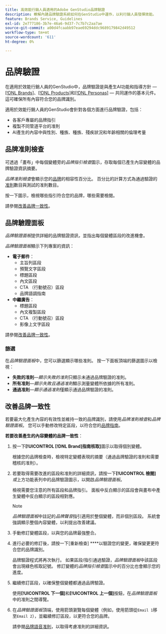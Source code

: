 ```yaml
---
title: 高效能行銷人員適用的Adobe GenStudio品牌驗證
description: 瞭解內建品牌驗證系統如何在GenStudio中運作，以利行銷人員發揮效能。
feature: Brands Service, Guidelines
exl-id: 2e777186-3b7e-46a6-9d37-7c7b7c2aa7ae
source-git-commit: a00d4fcaabb97eae69294ddc9689179842d49512
workflow-type: tm+mt
source-wordcount: '611'
ht-degree: 0%

---
```


# 品牌驗證

在適用於效能行銷人員的GenStudio中，品牌驗證是與產生AI功能和指導方針 — [[!DNL Brands]](/help/user-guide/guidelines/brands.md)、[[!DNL Products]](/help/user-guide/guidelines/products.md)和[[!DNL Personas]](/help/user-guide/guidelines/personas.md) — 共同運作的基本元件。 這可確保所有內容符合您的品牌識別。

適用於效能行銷人員的GenStudio會針對各個方面進行品牌驗證，包括：

* 各客戶專屬的品牌指引
* 複製不同管道平台的准則
* AI產生的內容中與性別、種族、種族、殘疾狀況和年齡相關的倫理考量

## 品牌准則檢查

可透過「畫布」中每個變體旁的&#x200B;_品牌指引檢查_&#x200B;圖示，存取每個已產生內容變體的品牌驗證資訊摘要。

_品牌准則檢查_&#x200B;會顯示您的[品牌](brands.md)的相容性百分比。 百分比的計算方式為通過驗證的[准則](overview.md)數目與測試的准則數目。

按一下圖示，檢視哪些指引符合您的品牌，哪些需要檢閱。

請參閱[改善品牌一致性](#improve-brand-alignment)。

## 品牌驗證面板

_品牌驗證面板_&#x200B;提供詳細的品牌驗證資訊，並指出每個變體區段的改進機會。

_品牌驗證面板_&#x200B;顯示下列專案的資訊：

* **電子郵件**：
   * 主旨列區段
   * 預覽文字區段
   * 標題區段
   * 內文區段
   * CTA （行動號召）區段
   * 品牌語調指南
* **中繼廣告**：
   * 標題區段
   * 內文複製區段
   * CTA （行動號召）區段
   * 影像上文字區段

請參閱[改善品牌一致性](#improve-brand-alignment)。

### 篩選

在&#x200B;_品牌驗證面板_&#x200B;中，您可以篩選顯示哪些准則。 按一下面板頂端的篩選圖示以檢視：

* **失敗的准則**—_顯示失敗的准則_&#x200B;只顯示未通過品牌驗證的准則。
* **所有准則**—_顯示失敗且通過准則_&#x200B;顯示測量變體所依據的所有准則。
* **通過准則**—_顯示通過准則_&#x200B;僅顯示通過品牌驗證的准則。

<!-- The _Brand validation panel_ has different areas of focus for each content channel:

* Email - brand voice and channel compliance
* Images - application photography restrictions and other considerations -->

## 改善品牌一致性

若要最大化產生內容的有效性並維持一致的品牌識別，請使用&#x200B;_品牌准則檢查_&#x200B;和&#x200B;_品牌驗證面板_。 您可以手動修改特定區段，以符合您的[品牌指南](brands.md)。

**若要改善產生的內容變體的品牌一致性**：

1. 按一下&#x200B;**[!UICONTROL [!DNL Brand]指南核取]**&#x200B;圖示以取得個別變體。

   根據您的品牌檢查時，檢視特定變體表現的摘要（通過品牌驗證的准則和需要稽核的准則）。

1. 若要取得需要改進的區段和准則的詳細資訊，請按一下&#x200B;**[!UICONTROL 檢閱]** _或_&#x200B;上方功能表列中的品牌驗證圖示，以開啟&#x200B;_品牌驗證面板_。

   檢視需要您注意的所有區段和品牌指引。 面板中反白顯示的區段會與畫布中產生變體中反白顯示的區段相對應。

   >[!NOTE]
   >
   > _品牌驗證面板_&#x200B;中註記的&#x200B;_品牌聲音_&#x200B;指引適用於整個變體，而非個別區段。 系統會強調顯示整個內容變體，以利提出改善建議。

1. 手動修訂變體區段，以與您的品牌最強整合。

1. 進行必要的修訂後，請按一下[重新檢查] ****&#x200B;以驗證您的變更，確保變更更符合您的品牌識別。

   品牌驗證程式將再次執行。 如果區段/指引通過驗證，_品牌驗證面板_&#x200B;中該區段會出現綠色核取記號。 修訂變體的&#x200B;_品牌指引檢查_&#x200B;圖示中的百分比也會顯示您的進度。

1. 繼續修訂區段，以確保整個變體都通過品牌驗證。

   使用&#x200B;**[!UICONTROL 下一個]**&#x200B;和&#x200B;**[!UICONTROL 上一個]**&#x200B;按鈕，在&#x200B;_品牌驗證面板_&#x200B;中的准則之間導覽。

1. 在&#x200B;_品牌驗證面板_&#x200B;頂端，使用箭頭瀏覽每個變體（例如，使用箭頭從`Email 1`移至`Email 2`），並繼續修訂區段，以更符合您的品牌。

   請參閱[品牌語音准則](/help/user-guide/guidelines/brands.md#brand-voice-guidelines)，以取得考慮准則的詳細資訊。
